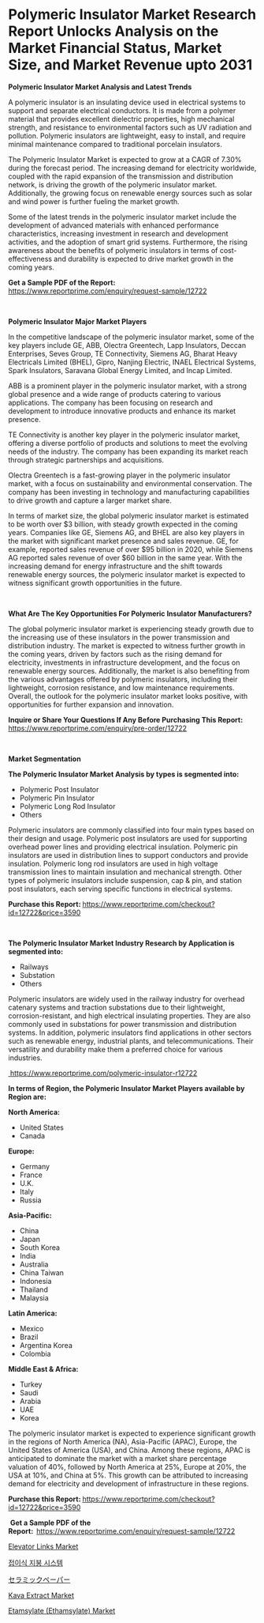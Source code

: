 <p><h1>Polymeric Insulator Market Research Report Unlocks Analysis on the Market Financial Status, Market Size, and Market Revenue upto 2031</h1></p><p><strong>Polymeric Insulator Market Analysis and Latest Trends</strong></p>
<p><p>A polymeric insulator is an insulating device used in electrical systems to support and separate electrical conductors. It is made from a polymer material that provides excellent dielectric properties, high mechanical strength, and resistance to environmental factors such as UV radiation and pollution. Polymeric insulators are lightweight, easy to install, and require minimal maintenance compared to traditional porcelain insulators.</p><p>The Polymeric Insulator Market is expected to grow at a CAGR of 7.30% during the forecast period. The increasing demand for electricity worldwide, coupled with the rapid expansion of the transmission and distribution network, is driving the growth of the polymeric insulator market. Additionally, the growing focus on renewable energy sources such as solar and wind power is further fueling the market growth.</p><p>Some of the latest trends in the polymeric insulator market include the development of advanced materials with enhanced performance characteristics, increasing investment in research and development activities, and the adoption of smart grid systems. Furthermore, the rising awareness about the benefits of polymeric insulators in terms of cost-effectiveness and durability is expected to drive market growth in the coming years.</p></p>
<p><strong>Get a Sample PDF of the Report:&nbsp;</strong> <a href="https://www.reportprime.com/enquiry/request-sample/12722">https://www.reportprime.com/enquiry/request-sample/12722</a></p>
<p>&nbsp;</p>
<p><strong>Polymeric Insulator Major Market Players</strong></p>
<p><p>In the competitive landscape of the polymeric insulator market, some of the key players include GE, ABB, Olectra Greentech, Lapp Insulators, Deccan Enterprises, Seves Group, TE Connectivity, Siemens AG, Bharat Heavy Electricals Limited (BHEL), Gipro, Nanjing Electric, INAEL Electrical Systems, Spark Insulators, Saravana Global Energy Limited, and Incap Limited.</p><p>ABB is a prominent player in the polymeric insulator market, with a strong global presence and a wide range of products catering to various applications. The company has been focusing on research and development to introduce innovative products and enhance its market presence.</p><p>TE Connectivity is another key player in the polymeric insulator market, offering a diverse portfolio of products and solutions to meet the evolving needs of the industry. The company has been expanding its market reach through strategic partnerships and acquisitions.</p><p>Olectra Greentech is a fast-growing player in the polymeric insulator market, with a focus on sustainability and environmental conservation. The company has been investing in technology and manufacturing capabilities to drive growth and capture a larger market share.</p><p>In terms of market size, the global polymeric insulator market is estimated to be worth over $3 billion, with steady growth expected in the coming years. Companies like GE, Siemens AG, and BHEL are also key players in the market with significant market presence and sales revenue. GE, for example, reported sales revenue of over $95 billion in 2020, while Siemens AG reported sales revenue of over $60 billion in the same year. With the increasing demand for energy infrastructure and the shift towards renewable energy sources, the polymeric insulator market is expected to witness significant growth opportunities in the future.</p></p>
<p>&nbsp;</p>
<p><strong>What Are The Key Opportunities For Polymeric Insulator Manufacturers?</strong></p>
<p><p>The global polymeric insulator market is experiencing steady growth due to the increasing use of these insulators in the power transmission and distribution industry. The market is expected to witness further growth in the coming years, driven by factors such as the rising demand for electricity, investments in infrastructure development, and the focus on renewable energy sources. Additionally, the market is also benefiting from the various advantages offered by polymeric insulators, including their lightweight, corrosion resistance, and low maintenance requirements. Overall, the outlook for the polymeric insulator market looks positive, with opportunities for further expansion and innovation.</p></p>
<p><strong>Inquire or Share Your Questions If Any Before Purchasing This Report:</strong> <a href="https://www.reportprime.com/enquiry/pre-order/12722">https://www.reportprime.com/enquiry/pre-order/12722</a></p>
<p>&nbsp;</p>
<p><strong>Market Segmentation</strong></p>
<p><strong>The Polymeric Insulator Market Analysis by types is segmented into:</strong></p>
<p><ul><li>Polymeric Post Insulator</li><li>Polymeric Pin Insulator</li><li>Polymeric Long Rod Insulator</li><li>Others</li></ul></p>
<p><p>Polymeric insulators are commonly classified into four main types based on their design and usage. Polymeric post insulators are used for supporting overhead power lines and providing electrical insulation. Polymeric pin insulators are used in distribution lines to support conductors and provide insulation. Polymeric long rod insulators are used in high voltage transmission lines to maintain insulation and mechanical strength. Other types of polymeric insulators include suspension, cap & pin, and station post insulators, each serving specific functions in electrical systems.</p></p>
<p><strong>Purchase this Report:&nbsp;</strong><a href="https://www.reportprime.com/checkout?id=12722&price=3590">https://www.reportprime.com/checkout?id=12722&price=3590</a></p>
<p>&nbsp;</p>
<p><strong>The Polymeric Insulator Market Industry Research by Application is segmented into:</strong></p>
<p><ul><li>Railways</li><li>Substation</li><li>Others</li></ul></p>
<p><p>Polymeric insulators are widely used in the railway industry for overhead catenary systems and traction substations due to their lightweight, corrosion-resistant, and high electrical insulating properties. They are also commonly used in substations for power transmission and distribution systems. In addition, polymeric insulators find applications in other sectors such as renewable energy, industrial plants, and telecommunications. Their versatility and durability make them a preferred choice for various industries.</p></p>
<p><a href="https://www.reportprime.com/polymeric-insulator-r12722">&nbsp;https://www.reportprime.com/polymeric-insulator-r12722</a></p>
<p><strong>In terms of Region, the Polymeric Insulator Market Players available by Region are:</strong></p>
<p>
    <p> <strong> North America: </strong>
        <ul>
            <li>United States</li>
            <li>Canada</li>
        </ul>
        </p> 
    <p> <strong> Europe: </strong>
        <ul>
            <li>Germany</li>
            <li>France</li>
            <li>U.K.</li>
            <li>Italy</li>
            <li>Russia</li>
        </ul>
        </p> 
    <p> <strong> Asia-Pacific: </strong>
        <ul>
            <li>China</li>
            <li>Japan</li>
            <li>South Korea</li>
            <li>India</li>
            <li>Australia</li>
            <li>China Taiwan</li>
            <li>Indonesia</li>
            <li>Thailand</li>
            <li>Malaysia</li>
        </ul>
        </p> 
    <p> <strong> Latin America: </strong>
        <ul>
            <li>Mexico</li>
            <li>Brazil</li>
            <li>Argentina Korea</li>
            <li>Colombia</li>
        </ul>
        </p> 
    <p> <strong> Middle East & Africa: </strong>
        <ul>
            <li>Turkey</li>
            <li>Saudi</li>
            <li>Arabia</li>
            <li>UAE</li>
            <li>Korea</li>
        </ul>
    </p>
    </p>
<p><p>The polymeric insulator market is expected to experience significant growth in the regions of North America (NA), Asia-Pacific (APAC), Europe, the United States of America (USA), and China. Among these regions, APAC is anticipated to dominate the market with a market share percentage valuation of 40%, followed by North America at 25%, Europe at 20%, the USA at 10%, and China at 5%. This growth can be attributed to increasing demand for electricity and development of infrastructure in these regions.</p></p>
<p><strong>Purchase this Report: </strong><a href="https://www.reportprime.com/checkout?id=12722&price=3590">https://www.reportprime.com/checkout?id=12722&price=3590</a></p>
<p>&nbsp;<strong>Get a Sample PDF of the Report:&nbsp;&nbsp;</strong><a href="https://www.reportprime.com/enquiry/request-sample/12722">https://www.reportprime.com/enquiry/request-sample/12722</a></p>
<p><strong></strong></p>
<p><p><a href="https://github.com/RichRobinson5/Market-Research-Report-List-5/blob/main/elevator-links-market.md">Elevator Links Market</a></p><p><a href="https://medium.com/@jonatanjast1928/%EC%B6%95%EC%86%8C%EC%8B%9D-%EC%A7%80%EB%B6%95-%EC%8B%9C%EC%9E%A5-%EC%8B%9C%EC%9E%A5-%EC%A0%90%EC%9C%A0%EC%9C%A8-%EC%8B%9C%EC%9E%A5-%EB%8F%99%ED%96%A5-%EB%B0%8F-%EB%AF%B8%EB%9E%98-%EC%84%B1%EC%9E%A5-%ED%83%90%EC%83%89-ba36d09b25a0">접이식 지붕 시스템</a></p><p><a href="https://github.com/oqoeusbvpadwjs08/Market-Research-Report-List-2/blob/main/728250175945.md">セラミックペーパー</a></p><p><a href="https://www.linkedin.com/pulse/kava-extract-market-size-cagr-trends-2024-2030-insight-dial-i14re?trackingId=m5Bo4lro57UuvqKBkR8tYA%3D%3D">Kava Extract Market</a></p><p><a href="https://www.linkedin.com/pulse/etamsylate-ethamsylate-market-size-trends-complete-industry-63zce?trackingId=InFqdP%2F3WPC4HAEfr%2BpQdw%3D%3D">Etamsylate (Ethamsylate) Market</a></p></p>